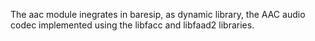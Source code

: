 The aac module inegrates in baresip, as dynamic library, the AAC audio codec implemented using the libfacc and libfaad2 libraries.
